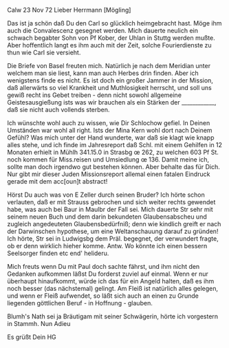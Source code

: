 Calw 23 Nov 72
Lieber Herrmann [Mögling]

Das ist ja schön daß Du den Carl so glücklich heimgebracht hast. Möge ihm auch die Convalescenz gesegnet werden. Mich dauerte neulich ein schwach begabter Sohn von Pf Kober, der Uhlan in Stuttg werden mußte. Aber hoffentlich langt es ihm auch mit der Zeit, solche Fourierdienste zu thun wie Carl sie versieht.

Die Briefe von Basel freuten mich. Natürlich je nach dem Meridian unter welchem man sie liest, kann man auch Herbes drin finden. Aber ich wenigstens finde es nicht. Es ist doch ein großer Jammer in der Mission, daß allerwärts so viel Krankheit und Muthlosigkeit herrscht, und soll uns gewiß recht ins Gebet treiben - denn nicht sowohl allgemeine Geistesausgießung ists was wir brauchen als ein Stärken der ____________, daß sie nicht auch vollends sterben.

Ich wünschte wohl auch zu wissen, wie Dir Schlochow gefiel. In Deinen Umständen war wohl all right. Ists der Mina Kern wohl dort nach Deinem Gefühl? Was mich unter der Hand wunderte, war daß sie klagt wie knapp alles stehe, und ich finde im Jahresreport daß Schl. mit einem Gehilfen in 12 Monaten erhielt in Mühlh 341.15.0 in Strasbg œ 262, zu welchen 603 Pf St. noch kommen für Miss.reisen und Umsiedlung œ 136. Damit meine ich, sollte man doch irgendwo gut bestehen können. Aber behalte das für Dich. Nur gibt mir dieser Juden Missionsreport allemal einen fatalen Eindruck gerade mit dem acc[oun]t abstract!

Hörst Du auch was von E Zeller durch seinen Bruder? Ich hörte schon verlauten, daß er mit Strauss gebrochen und sich weiter rechts gewendet habe, was auch bei Baur in Maulbr der Fall sei. Mich dauerte Str sehr mit seinem neuen Buch und dem darin bekundeten Glaubensabscheu und zugleich angedeuteten Glaubensbedürfniß; denn wie kindlich greift er nach der Darwinschen hypothese, um eine Weltanschauung darauf zu gründen! Ich hörte, Str sei in Ludwigsbg dem Präl. begegnet, der verwundert fragte, ob er denn wirklich hieher komme. Antw. Wo könnte ich einen bessern Seelsorger finden etc end' helideru.

Mich freuts wenn Du mit Paul doch sachte fährst, und ihm nicht den Gedanken aufkommen läßst Du forderst zuviel auf einmal. Wenn er nur überhaupt hinaufkommt, würde ich das für ein Angeld halten, daß es ihm noch besser (das nächstemal) gelingt. Am Fleiß ist natürlich alles gelegen, und wenn er Fleiß aufwendet, so läßt sich auch an einen zu Grunde liegenden göttlichen Beruf - in Hoffnung - glauben.

Blumh's Nath sei ja Bräutigam mit seiner Schwägerin, hörte ich vorgestern in Stammh. Nun Adieu

 Es grüßt Dein HG
